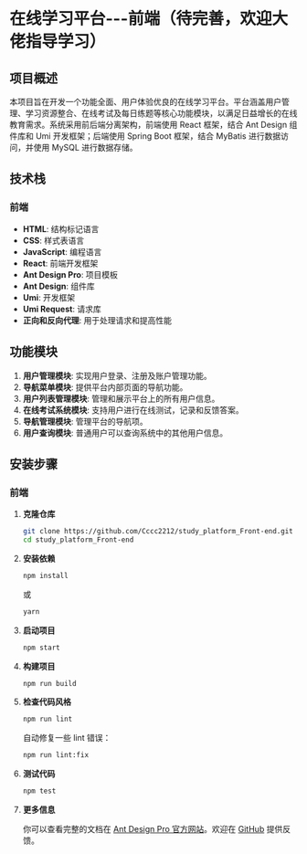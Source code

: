 # 在线学习平台---前端（待完善，欢迎大佬指导学习）

## 项目概述

本项目旨在开发一个功能全面、用户体验优良的在线学习平台。平台涵盖用户管理、学习资源整合、在线考试及每日练题等核心功能模块，以满足日益增长的在线教育需求。系统采用前后端分离架构，前端使用 React 框架，结合 Ant Design 组件库和 Umi 开发框架；后端使用 Spring Boot 框架，结合 MyBatis 进行数据访问，并使用 MySQL 进行数据存储。

## 技术栈

### 前端

- **HTML**: 结构标记语言
- **CSS**: 样式表语言
- **JavaScript**: 编程语言
- **React**: 前端开发框架
- **Ant Design Pro**: 项目模板
- **Ant Design**: 组件库
- **Umi**: 开发框架
- **Umi Request**: 请求库
- **正向和反向代理**: 用于处理请求和提高性能

## 功能模块

1. **用户管理模块**: 实现用户登录、注册及账户管理功能。
2. **导航菜单模块**: 提供平台内部页面的导航功能。
3. **用户列表管理模块**: 管理和展示平台上的所有用户信息。
4. **在线考试系统模块**: 支持用户进行在线测试，记录和反馈答案。
5. **导航管理模块**: 管理平台的导航项。
6. **用户查询模块**: 普通用户可以查询系统中的其他用户信息。

## 安装步骤

### 前端

1. **克隆仓库**

   ```bash
   git clone https://github.com/Cccc2212/study_platform_Front-end.git
   cd study_platform_Front-end
   ```

2. **安装依赖**

   ```bash
   npm install
   ```

   或

   ```bash
   yarn
   ```

3. **启动项目**

   ```bash
   npm start
   ```

4. **构建项目**

   ```bash
   npm run build
   ```

5. **检查代码风格**

   ```bash
   npm run lint
   ```

   自动修复一些 lint 错误：

   ```bash
   npm run lint:fix
   ```

6. **测试代码**

   ```bash
   npm test
   ```

7. **更多信息**

   你可以查看完整的文档在 [Ant Design Pro 官方网站](https://pro.ant.design)。欢迎在 [GitHub](https://github.com/ant-design/ant-design-pro) 提供反馈。
```
